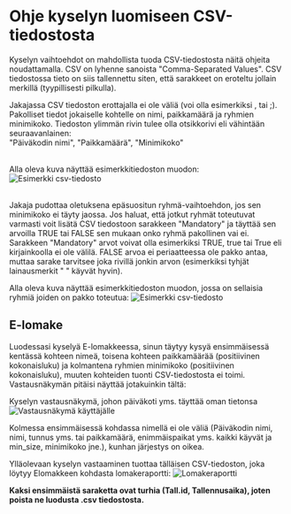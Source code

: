# Ohje kyselyn luomiseen CSV-tiedostosta

Kyselyn vaihtoehdot on mahdollista tuoda CSV-tiedostosta näitä ohjeita noudattamalla. CSV on lyhenne sanoista "Comma-Separated Values". CSV tiedostossa tieto on siis tallennettu siten, että sarakkeet on eroteltu jollain merkillä (tyypillisesti pilkulla).

Jakajassa CSV tiedoston erottajalla ei ole väliä (voi olla esimerkiksi , tai ;). Pakolliset tiedot jokaiselle kohtelle on nimi, paikkamäärä ja ryhmien minimikoko. Tiedoston ylimmän rivin tulee olla otsikkorivi eli vähintään seuraavanlainen: </br>
"Päiväkodin nimi", "Paikkamäärä", "Minimikoko"</br></br>

Alla oleva kuva näyttää esimerkkitiedoston muodon:
<img src="/static/images/csv.png" alt="Esimerkki csv-tiedosto">
</br></br>

Jakaja pudottaa oletuksena epäsuositun ryhmä-vaihtoehdon, jos sen minimikoko ei täyty jaossa. Jos haluat, että jotkut ryhmät
toteutuvat varmasti voit lisätä CSV tiedostoon sarakkeen "Mandatory" ja täyttää sen arvoilla TRUE tai FALSE sen mukaan onko ryhmä pakollinen vai ei. Sarakkeen "Mandatory" arvot voivat olla esimerkiksi TRUE, true tai True eli kirjainkoolla ei ole välilä. FALSE arvoa ei periaatteessa ole pakko antaa, muttaa sarake tarvitsee joka rivillä jonkin arvon (esimerkiksi tyhjät lainausmerkit " " käyvät hyvin). 

Alla oleva kuva näyttää esimerkkitiedoston muodon, jossa on sellaisia ryhmiä joiden on pakko toteutua:
<img src="/static/images/csv2.png" alt="Esimerkki csv-tiedosto">


## E-lomake
Luodessasi kyselyä E-lomakkeessa, sinun täytyy kysyä ensimmäisessä kentässä kohteen nimeä, toisena kohteen paikkamäärää (positiivinen kokonaisluku) ja kolmantena ryhmien minimikoko (positiivinen kokonaisluku), muuten kohteiden tuonti CSV-tiedostosta ei toimi. Vastausnäkymän pitäisi näyttää jotakuinkin tältä:

Kyselyn vastausnäkymä, johon päiväkoti yms. täyttää oman tietonsa
<img src="/static/images/csv-reply-view.png" alt="Vastausnäkymä käyttäjälle">

Kolmessa ensimmäisessä kohdassa nimellä ei ole väliä (Päiväkodin nimi, nimi, tunnus yms. tai paikkamäärä, enimmäispaikat yms. kaikki käyvät ja min_size, minimikoko jne.), kunhan järjestys on oikea. 

Ylläolevaan kyselyn vastaaminen tuottaa tälläisen CSV-tiedoston, joka löytyy Elomakkeen kohdasta lomakeraportti:
<img src="/static/images/csv-report-view.png" alt="Lomakeraportti">

<strong>Kaksi ensimmäistä saraketta ovat turhia (Tall.id, Tallennusaika), joten poista ne luodusta .csv tiedostosta.</strong> 

